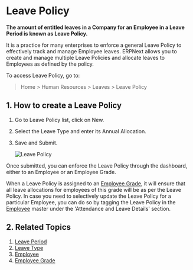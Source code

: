# Leave Policy

**The amount of entitled leaves in a Company for an Employee in a Leave Period is known as Leave Policy.**

It is a practice for many enterprises to enforce a general Leave Policy to effectively track and manage Employee leaves. ERPNext allows you to create and manage multiple Leave Policies and allocate leaves to Employees as defined by the policy.

To access Leave Policy, go to:

> Home > Human Resources > Leaves > Leave Policy

## 1. How to create a Leave Policy

1. Go to Leave Policy list, click on New.
1. Select the Leave Type and enter its Annual Allocation.
1. Save and Submit.


	<img class="screenshot" alt="Leave Policy"
	src="{{docs_base_url}}/assets/img/human-resources/leave-policy.png">


Once submitted, you can enforce the Leave Policy through the dashboard, either to an Employee or an Employee Grade.

When a Leave Policy is assigned to an [Employee Grade](/docs/v13/user/manual/en/human-resources/employee-grade), it will ensure that all leave allocations for employees of this grade will be as per the Leave Policy. In case you need to selectively update the Leave Policy for a particular Employee, you can do so by tagging the Leave Policy in the [Employee](/docs/v13/user/manual/en/human-resources/employee) master under the 'Attendance and Leave Details' section.




## 2. Related Topics

1. [Leave Period](/docs/v13/user/manual/en/human-resources/leave-period)
1. [Leave Type](/docs/v13/user/manual/en/human-resources/leave-type)
1. [Employee](/docs/v13/user/manual/en/human-resources/employee)
1. [Employee Grade](/docs/v13/user/manual/en/human-resources/employee-grade)

